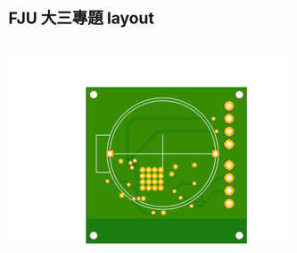# FJU 大三專題 layout

<image scr = "https://github.com/405250553/PCB-layout/blob/master/fju%20project/%E6%88%90%E5%93%81%E7%9B%B8%E9%97%9C%E6%AA%94%E6%A1%88/%E6%88%90%E5%93%81%E6%AD%A3%E9%9D%A2.png" width = "600">

![image](https://github.com/405250553/PCB-layout/blob/master/fju%20project/成品相關檔案/成品背面.png)
